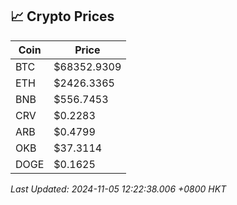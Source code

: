 ## 📈 Crypto Prices

| Coin | Price |
| ---- | ----- |
| BTC | $68352.9309 |
| ETH | $2426.3365 |
| BNB | $556.7453 |
| CRV | $0.2283 |
| ARB | $0.4799 |
| OKB | $37.3114 |
| DOGE | $0.1625 |

_Last Updated: 2024-11-05 12:22:38.006 +0800 HKT_